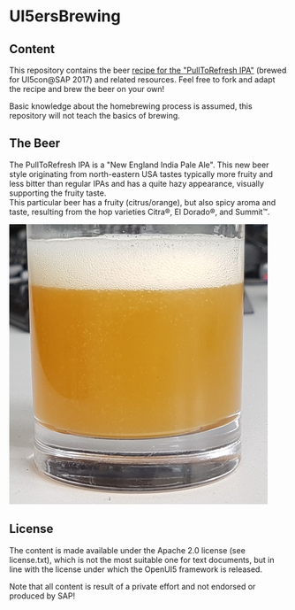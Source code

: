 # UI5ersBrewing

## Content
This repository contains the beer [recipe for the "PullToRefresh IPA"](docs/PullToRefresh_IPA_recipe.md) (brewed for UI5con@SAP 2017) and related resources.
Feel free to fork and adapt the recipe and brew the beer on your own!

Basic knowledge about the homebrewing process is assumed, this repository will not teach the basics of brewing.

## The Beer
The PullToRefresh IPA is a "New England India Pale Ale". This new beer style originating from north-eastern USA tastes typically more fruity and less bitter than regular IPAs and has a quite hazy appearance, visually supporting the fruity taste.  
This particular beer has a fruity (citrus/orange), but also spicy aroma and taste, resulting from the hop varieties Citra®, El Dorado®, and Summit™.

![Photo of the beer in a glass](images/in_glass.jpg)

## License
The content is made available under the Apache 2.0 license (see license.txt), which is not the most suitable one for text documents, but in line with the license under which the OpenUI5 framework is released.

Note that all content is result of a private effort and not endorsed or produced by SAP!
